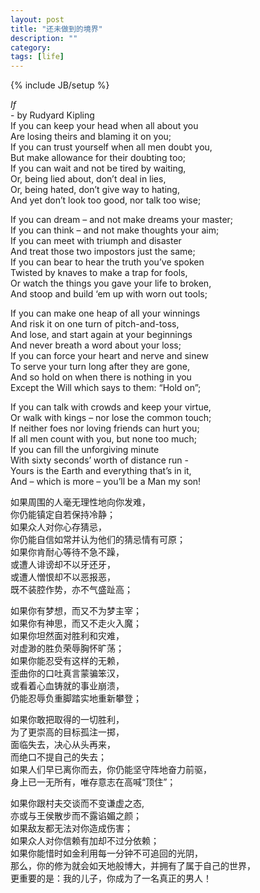 ```yaml
---
layout: post
title: "还未做到的境界"
description: ""
category: 
tags: [life]
---
```

{% include JB/setup %}


*If*    
			                        - by Rudyard Kipling   
If you can keep your head when all about you  
Are losing theirs and blaming it on you;  
If you can trust yourself when all men doubt you,  
But make allowance for their doubting too;  
If you can wait and not be tired by waiting,  
Or, being lied about, don’t deal in lies,  
Or, being hated, don’t give way to hating,  
And yet don’t look too good, nor talk too wise;  

If you can dream – and not make dreams your master;  
If you can think – and not make thoughts your aim;  
If you can meet with triumph and disaster  
And treat those two impostors just the same;  
If you can bear to hear the truth you’ve spoken  
Twisted by knaves to make a trap for fools,  
Or watch the things you gave your life to broken,  
And stoop and build ‘em up with worn out tools;  

If you can make one heap of all your winnings  
And risk it on one turn of pitch-and-toss,  
And lose, and start again at your beginnings  
And never breath a word about your loss;  
If you can force your heart and nerve and sinew  
To serve your turn long after they are gone,  
And so hold on when there is nothing in you  
Except the Will which says to them: “Hold on”;  

If you can talk with crowds and keep your virtue,  
Or walk with kings – nor lose the common touch;  
If neither foes nor loving friends can hurt you;  
If all men count with you, but none too much;  
If you can fill the unforgiving minute  
With sixty seconds’ worth of distance run -  
Yours is the Earth and everything that’s in it,  
And – which is more – you’ll be a Man my son!  


如果周围的人毫无理性地向你发难，  
你仍能镇定自若保持冷静；  
如果众人对你心存猜忌，  
你仍能自信如常并认为他们的猜忌情有可原；  
如果你肯耐心等待不急不躁，  
或遭人诽谤却不以牙还牙，  
或遭人憎恨却不以恶报恶，  
既不装腔作势，亦不气盛趾高；  

如果你有梦想，而又不为梦主宰；  
如果你有神思，而又不走火入魔；  
如果你坦然面对胜利和灾难，  
对虚渺的胜负荣辱胸怀旷荡；  
如果你能忍受有这样的无赖，  
歪曲你的口吐真言蒙骗笨汉，  
或看着心血铸就的事业崩溃，  
仍能忍辱负重脚踏实地重新攀登；  

如果你敢把取得的一切胜利，  
为了更崇高的目标孤注一掷，  
面临失去，决心从头再来，  
而绝口不提自己的失去；  
如果人们早已离你而去，你仍能坚守阵地奋力前驱，  
身上已一无所有，唯存意志在高喊“顶住”；  

如果你跟村夫交谈而不变谦虚之态,   
亦或与王侯散步而不露谄媚之颜；  
如果敌友都无法对你造成伤害；  
如果众人对你信赖有加却不过分依赖；   
如果你能惜时如金利用每一分钟不可追回的光阴，  
那么，你的修为就会如天地般博大，并拥有了属于自己的世界，  
更重要的是：我的儿子，你成为了一名真正的男人！  